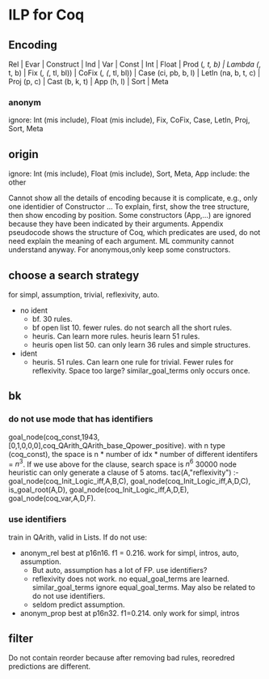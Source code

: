 # ILP for Coq

## Encoding

Rel | Evar | Construct | Ind  | Var | Const | Int | Float
| Prod (_, t, b) | Lambda (_, t, b) | Fix (_, (_, tl, bl))
| CoFix (_, (_, tl, bl))
| Case (ci, pb, b, l)
| LetIn (na, b, t, c)
| Proj (p, c)
| Cast (b, k, t)
| App (h, l)
| Sort | Meta

### anonym

ignore: Int (mis include), Float (mis include), Fix, CoFix, Case, LetIn, Proj, Sort, Meta

## origin

ignore: Int (mis include), Float (mis include), Sort, Meta, App
include: the other

Cannot show all the details of encoding because it is complicate, e.g., only one identidier of Constructor ... To explain, first, show the tree structure, then show encoding by position. Some constructors (App,...) are ignored because they have been indicated by their arguments. Appendix pseudocode shows the structure of Coq, which predicates are used, do not need explain the meaning of each argument. ML community cannot understand anyway.
For anonymous,only keep some constructors.


## choose a search strategy

for simpl, assumption, trivial, reflexivity, auto.
* no ident
   * bf. 30 rules.
   * bf open list 10. fewer rules. do not search all the short rules.
   * heuris. Can learn more rules. heuris learn 51 rules.
   * heuris open list 50. can only learn 36 rules and simple structures.
* ident
   * heuris. 51 rules. Can learn one rule for trivial. Fewer rules for reflexivity. Space too large? similar_goal_terms only occurs once.

## bk

### do not use mode that has identifiers

goal_node(coq_const,1943,[0,1,0,0,0],coq_QArith_QArith_base_Qpower_positive).
with n type (coq_const), the space is n * number of idx * number of different
identifers = $n^3$.
If we use above for the clause, search space is $n^6$
30000 node heuristic can only generate a clause of 5 atoms.
tac(A,"reflexivity") :-
   goal_node(coq_Init_Logic_iff,A,B,C), goal_node(coq_Init_Logic_iff,A,D,C), is_goal_root(A,D), goal_node(coq_Init_Logic_iff,A,D,E), goal_node(coq_var,A,D,F).

### use identifiers

train in QArith, valid in Lists. If do not use:
- anonym_rel best at p16n16. f1 = 0.216. work for simpl, intros, auto, assumption. 
  - But auto, assumption has a lot of FP. use identifiers?
  - reflexivity does not work. no equal_goal_terms are learned.
similar_goal_terms ignore equal_goal_terms. May also be related to do not use identifiers.
  - seldom predict assumption.
- anonym_prop best at p16n32. f1=0.214. only work for simpl, intros

## filter

Do not contain reorder because after removing bad rules, reoredred predictions are different. 
